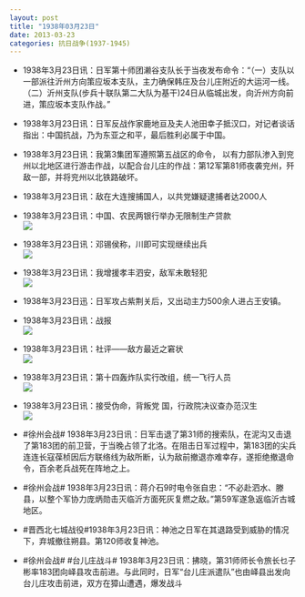 ```yaml
---
layout: post
title: "1938年03月23日"
date: 2013-03-23
categories: 抗日战争(1937-1945)
---
```


<meta name="referrer" content="no-referrer" />

- 1938年3月23日讯：日军第十师团濑谷支队长于当夜发布命令：“（一）支队以一部派往沂州方向策应坂本支队，主力确保韩庄及台儿庄附近的大运河一线。（二）沂州支队(步兵十联队第二大队为基干)24日从临城出发，向沂州方向前进，策应坂本支队作战。”  

- 1938年3月23日讯：日军反战作家鹿地亘及夫人池田幸子抵汉口，对记者谈话指出：中国抗战，乃为东亚之和平，最后胜利必属于中国。 

- 1938年3月23日讯：我第3集团军遵照第五战区的命令， 以有力部队渗入到兖州以北地区进行游击作战，以配合台儿庄的作战：第12军第81师夜袭兖州，歼敌一部，并将兖州以北铁路破坏。 

- 1938年3月23日讯：敌在大连搜捕国人，以共党嫌疑逮捕者达2000人 

- 1938年3月23日讯：中国、农民两银行举办无限制生产贷款 <br/><img src="https://ww2.sinaimg.cn/large/aca367d8jw1e2ztdoh6jdj.jpg" />

- 1938年3月23日讯：邓锡侯称，川即可实现继续出兵 <br/><img src="https://ww4.sinaimg.cn/large/aca367d8jw1e2zrnb1qyjj.jpg" />

- 1938年3月23日讯：我增援孝丰泗安，敌军未敢轻犯 <br/><img src="https://ww4.sinaimg.cn/large/aca367d8jw1e2zpwwce7vj.jpg" />

- 1938年3月23日迅：日军攻占紫荆关后，又出动主力500余人进占王安镇。 

- 1938年3月23日讯：战报 <br/><img src="https://ww4.sinaimg.cn/large/aca367d8jw1e2zmfwi3dpj.jpg" />

- 1938年3月23日讯：社评——敌方最近之窘状 <br/><img src="https://ww3.sinaimg.cn/large/aca367d8jw1e2zlkm8vuuj.jpg" />

- 1938年3月23日讯：第十四轰炸队实行改组，统一飞行人员 <br/><img src="https://ww3.sinaimg.cn/large/aca367d8jw1e2zju4x8j1j.jpg" />

- 1938年3月23日讯：接受伪命，背叛党 国，行政院决议查办范汉生 <br/><img src="https://ww1.sinaimg.cn/large/aca367d8jw1e2zi3uujsxj.jpg" />

- #徐州会战# 1938年3月23日讯：日军击退了第31师的搜索队，在泥沟又击退了第183团的前卫营，于当晚占领了北洛。在阻击日军过程中，第183团的尖兵连连长寇葆桢因后方联络线为敌所断，认为敌前撤退亦难幸存，遂拒绝撤退命令，百余老兵战死在阵地之上。 

- #徐州会战# 1938年3月23日讯：蒋介石9时电令张自忠：“不必赴泗水、滕县，以整个军协力庞炳勋击灭临沂方面死灰复燃之敌。”第59军遂急返临沂古城地区。  

- #晋西北七城战役#1938年3月23日讯：神池之日军在其退路受到威胁的情况下，弃城撤往朔县。第120师收复神池。 

- #徐州会战# #台儿庄战斗# 1938年3月23日讯：拂晓，第31师师长令旅长乜子彬率183团向峄县攻击前进。与此同时，日军“台儿庄派遣队”也由峄县出发向台儿庄攻击前进，双方在獐山遭遇，爆发战斗 

